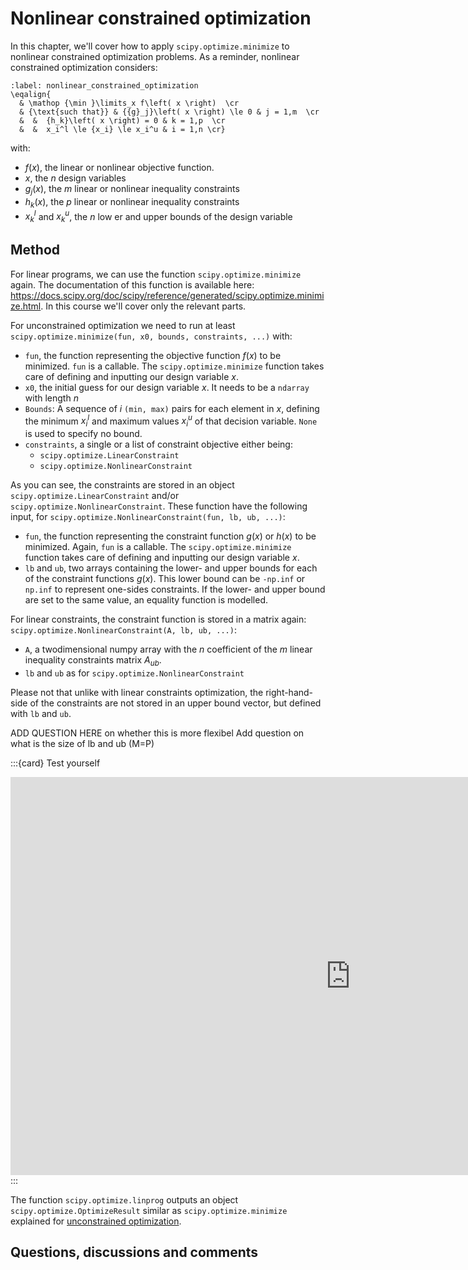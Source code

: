 # Nonlinear constrained optimization

In this chapter, we'll cover how to apply `scipy.optimize.minimize` to nonlinear constrained optimization problems. As a reminder, nonlinear constrained optimization considers:

```{math}
:label: nonlinear_constrained_optimization
\eqalign{
  & \mathop {\min }\limits_x f\left( x \right)  \cr 
  & {\text{such that}} & {{g}_j}\left( x \right) \le 0 & j = 1,m  \cr 
  &  &  {h_k}\left( x \right) = 0 & k = 1,p  \cr 
  &  &  x_i^l \le {x_i} \le x_i^u & i = 1,n \cr} 
```
with:
- $f\left(x\right)$, the linear or nonlinear objective function.
- $x$, the $n$ design variables
- $g_j\left(x\right)$, the $m$ linear or nonlinear inequality constraints
- $h_k\left(x\right)$, the $p$ linear or nonlinear inequality constraints
- $x_k^l$ and $x_k^u$, the $n$ low er and upper bounds of the design variable

## Method
For linear programs, we can use the function `scipy.optimize.minimize` again. The documentation of this function is available here: 
https://docs.scipy.org/doc/scipy/reference/generated/scipy.optimize.minimize.html. In this course we'll cover only the relevant parts.

For unconstrained optimization we need to run at least `scipy.optimize.minimize(fun, x0, bounds, constraints, ...)` with:
- `fun`, the function representing the objective function $f\left(x\right)$ to be minimized. `fun` is a callable. The `scipy.optimize.minimize` function takes care of defining and inputting our design variable $x$.
- `x0`, the initial guess for our design variable $x$. It needs to be a `ndarray` with length $n$
- `Bounds`: A sequence of $i$ `(min, max)` pairs for each element in $x$, defining the minimum $x_i^l$ and maximum values $x_i^u$ of that decision variable. `None` is used to specify no bound.
- `constraints`, a single or a list of constraint objective either being:
   - `scipy.optimize.LinearConstraint`
   - `scipy.optimize.NonlinearConstraint`

As you can see, the constraints are stored in an object `scipy.optimize.LinearConstraint` and/or `scipy.optimize.NonlinearConstraint`. These function have the following input, for `scipy.optimize.NonlinearConstraint(fun, lb, ub, ...)`:
- `fun`, the function representing the constraint function $g\left(x\right)$ or $h\left(x\right)$ to be minimized. Again, `fun` is a callable. The `scipy.optimize.minimize` function takes care of defining and inputting our design variable $x$.
- `lb` and `ub`, two arrays containing the lower- and upper bounds for each of the constraint functions $g\left(x\right)$. This lower bound can be `-np.inf` or `np.inf` to represent one-sides constraints. If the lower- and upper bound are set to the same value, an equality function is modelled.

For linear constraints, the constraint function is stored in a matrix again: `scipy.optimize.NonlinearConstraint(A, lb, ub, ...)`:
- `A`, a twodimensional numpy array with the $n$ coefficient of the $m$ linear inequality constraints matrix ${A_{ub}}$.
- `lb` and `ub` as for `scipy.optimize.NonlinearConstraint`

Please not that unlike with linear constraints optimization, the right-hand-side of the constraints are not stored in an upper bound vector, but defined with `lb` and `ub`.

ADD QUESTION HERE on whether this is more flexibel
Add question on what is the size of lb and ub (M=P)

:::{card} Test yourself
<iframe src="https://tudelft.h5p.com/content/1292253866845965907/embed" aria-label="Nonlinear constrained optimization method" width="1088" height="637" frameborder="0" allowfullscreen="allowfullscreen" allow="autoplay *; geolocation *; microphone *; camera *; midi *; encrypted-media *"></iframe><script src="https://tudelft.h5p.com/js/h5p-resizer.js" charset="UTF-8"></script>
:::

The function `scipy.optimize.linprog` outputs an object `scipy.optimize.OptimizeResult` similar as `scipy.optimize.minimize` explained for [unconstrained optimization](method_unconstrained).


 ## Questions, discussions and comments
<script src="https://utteranc.es/client.js"
        repo="TeachBooks/engineering-systems-optimization"
        issue-term="title"
        theme="github-light"
        crossorigin="anonymous"
        async>
</script>
